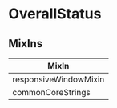 # OverallStatus

## MixIns

<!-- @vuese:OverallStatus:mixIns:start -->
|MixIn|
|---|
|responsiveWindowMixin|
|commonCoreStrings|

<!-- @vuese:OverallStatus:mixIns:end -->
